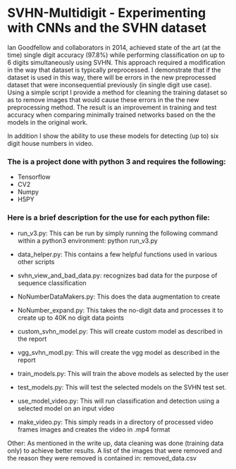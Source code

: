 # SVHN-Multidigit - Experimenting with CNNs and the SVHN dataset
Ian Goodfellow and collaborators in 2014, achieved state of the art (at the time) single digit accuracy (97.8%) while performing classification on up to 6 digits simultaneously using SVHN.  This approach required a modification in the way that dataset is typically preprocessed.  I demonstrate that if the dataset is used in this way, there will be errors in the new preprocessed dataset that were inconsequential previously (in single digit use case).  Using a simple script I provide a method for cleaning the training dataset so as to remove images that would cause these errors in the the new preprocessing method.  The result is an improvement in training and test accuracy when comparing minimally trained networks based on the the models in the original work.

In addition I show the ability to use these models for detecting (up to) six digit house numbers in video.


### The is a project done with python 3 and requires the following: 
- Tensorflow 
- CV2 
- Numpy 
- H5PY


### Here is a brief description for the use for each python file:

-  run_v3.py:  This can be run by simply running the following command within a python3 
environment:       python run_v3.py

-  data_helper.py:   This contains a few helpful functions used in various other scripts

-  svhn_view_and_bad_data.py:  recognizes bad data for the purpose of sequence 
classification

-  NoNumberDataMakers.py:  This does the data augmentation to create

-  NoNumber_expand.py:  This takes the no-digit data and processes it to create up to 
40K no digit data points

-  custom_svhn_model.py:  This will create custom model as described in the report

-  vgg_svhn_modl.py:  This will create the vgg model as described in the report

-  train_models.py:   This will train the above models as selected by the user

-  test_models.py:   This will test the selected models on the SVHN test set.

-  use_model_video.py:   This will run classification and detection using a selected model
on an input video

-   make_video.py:    This simply reads in a directory of processed video frames images
and creates the video in .mp4 format


Other:
As mentioned in the write up, data cleaning was done (training data only) to achieve better 
results.  A list of the images that were removed and the reason they were removed 
is contained in:                  removed_data.csv